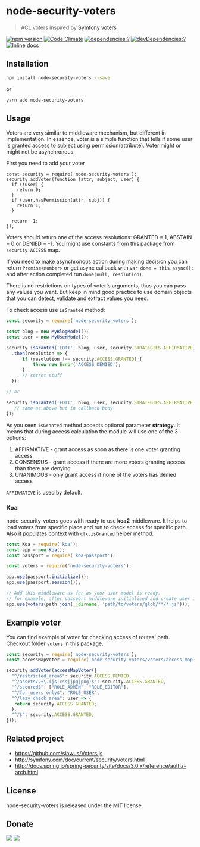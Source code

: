 # node-security-voters

> ACL voters inspired by [Symfony voters](http://symfony.com/doc/current/security/voters.html)

[![npm version](https://badge.fury.io/js/logtown.svg)](https://www.npmjs.com/package/node-security-voters)
[![Code Climate](https://codeclimate.com/github/zemd/node-security-voters/badges/gpa.svg)](https://codeclimate.com/github/zemd/node-security-voters)
[![dependencies:?](https://img.shields.io/david/zemd/node-security-voters.svg)](https://david-dm.org/zemd/node-security-voters)
[![devDependencies:?](https://img.shields.io/david/dev/zemd/node-security-voters.svg?style=flat)](https://david-dm.org/zemd/node-security-voters)
[![Inline docs](http://inch-ci.org/github/zemd/node-security-voters.svg?branch=master)](http://inch-ci.org/github/logtown/logtown)

## Installation

```bash
npm install node-security-voters --save
```

or 

```bash
yarn add node-security-voters
```

## Usage

Voters are very similar to middleware mechanism, but different in implementation. In essence, voter is a simple function
that tells if some user is granted access to subject using permission(attribute). Voter might or might not be asynchronous.

First you need to add your voter
```javascrtip
const security = require('node-security-voters');
security.addVoter(function (attr, subject, user) {
  if (!user) {
    return 0;
  }
  if (user.hasPermission(attr, subj)) {
    return 1;
  }
  
  return -1;
});
```

Voters should return one of the access resolutions: GRANTED = 1, ABSTAIN = 0 or DENIED = -1. You might use constants from
this package from `security.ACCESS` map.

If you need to make asynchronous action during making decision you can return `Promise<number>` or get async callback
with `var done = this.async();` and after action completed run `done(null, resolution)`.

There is no restrictions on types of voter's arguments, thus you can pass any values you want. But keep in mind good practice
to use domain objects that you can detect, validate and extract values you need.

To check access use `isGranted` method:

```javascript
const security = require('node-security-voters');

const blog = new MyBlogModel();
const user = new MyUserModel();

security.isGranted('EDIT', blog, user, security.STRATEGIES.AFFIRMATIVE)
  .then(resolution => {
      if (resolution !== security.ACCESS.GRANTED) {
          throw new Error('ACCESS DENIED');
      }
      // secret stuff
  });

// or

security.isGranted('EDIT', blog, user, security.STRATEGIES.AFFIRMATIVE, function (err, resolution) {
   // same as above but in callback body 
});
```

As you seen `isGranted` method accepts optional parameter **strategy**. It means that during access calculation the module
will use one of the 3 options:

 1. AFFIRMATIVE - grant access as soon as there is one voter granting access
 2. CONSENSUS - grant access if there are more voters granting access than there are denying
 3. UNANIMOUS - only grant access if none of the voters has denied access

`AFFIRMATIVE` is used by default.

### Koa

node-security-voters goes with ready to use **koa2** middleware. It helps to load voters from specific place and run to check
access for specific path. Also it populates context with `ctx.isGranted` helper method.

```javascript
const Koa = require('koa');
const app = new Koa();
const passport = require('koa-passport');

const voters = require('node-security-voters');

app.use(passport.initialize());
app.use(passport.session());

// Add this middleware as far as your user model is ready, 
// for example, after passport middleware initialized and create user instance 
app.use(voters(path.join(__dirname, 'path/to/voters/glob/**/*.js')));
```

## Example voter

You can find example of voter for checking access of routes' path. Checkout folder `voters` in this package.

```javascript
const security = require('node-security-voters');
const accessMapVoter = require('node-security-voters/voters/access-map-voter');

security.addVoter(accessMapVoter({
  "^/restricted_area$": security.ACCESS.DENIED,
  "^/assets/.+\.(js|css|jpg|png)$": security.ACCESS.GRANTED,
  "^/secured$": ["ROLE_ADMIN", "ROLE_EDITOR"],
  "^/for_users_only$": "ROLE_USER",
  "^/lazy_check_area": user => {
   return security.ACCESS.GRANTED;
  },
  "^/$": security.ACCESS.GRANTED,
}));
```

## Related project

 - https://github.com/slawus/Voters.js
 - http://symfony.com/doc/current/security/voters.html
 - http://docs.spring.io/spring-security/site/docs/3.0.x/reference/authz-arch.html

## License

node-security-voters is released under the MIT license.

## Donate

[![](https://img.shields.io/badge/patreon-donate-yellow.svg)](https://www.patreon.com/red_rabbit)
[![](https://img.shields.io/badge/flattr-donate-yellow.svg)](https://flattr.com/profile/red_rabbit)

